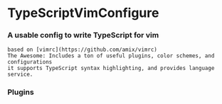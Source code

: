 # TypeScriptVimConfigure

### A usable config to write TypeScript for vim
    based on [vimrc](https://github.com/amix/vimrc)
    The Awesome: Includes a ton of useful plugins, color schemes, and configurations
    it supports TypeScript syntax highlighting, and provides language service.

### Plugins
